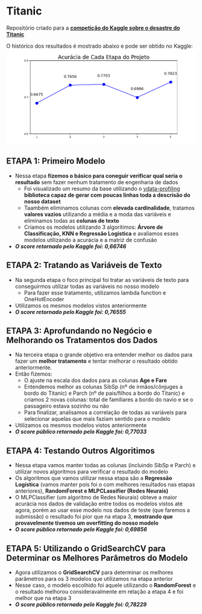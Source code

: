# Titanic
Repositório criado para a **[competição do Kaggle sobre o desastre do Titanic](https://www.kaggle.com/competitions/titanic)**

O histórico dos resultados é mostrado abaixo e pode ser obtido no Kaggle:
<img src="https://github.com/ViniciusDCosta/Titanic/blob/main/img/acuracia.png" />

## ETAPA 1: Primeiro Modelo

- Nessa etapa **fizemos o básico para coneguir verificar qual seria o resultado** sem fazer nenhum tratamento de engenharia de dados
  - Foi visualizado um resumo da base utilizando o [ydata-profiling](https://github.com/ydataai/ydata-profiling) **biblioteca capaz de gerar com poucas linhas toda a descrisão do nosso dataset**
  - Taambém eliminamos colunas com **elevada cardinalidade**, tratamos **valores vazios** utilizando a média e a moda das variáveis e eliminamos todas as **colunas de texto**
  - Criamos os modelos utilizando 3 algoritimos: **Árvore de Classificação, KNN e Regressão Logística** e avaliamos esses modelos utilizando a acurácia e a matriz de confusão
- ***O score retornado pelo Kaggle foi: 0,66746*** 

## ETAPA 2: Tratando as Variáveis de Texto

- Na segunda etapa o foco principal foi tratar as variáveis de texto para conseguirmos utilizar todas as variáveis no nosso modelo
  - Para fazer esse tratamento, utilizamos lambda function e OneHotEncoder
- Utilizamos os mesmos modelos vistos anteriormente 
- ***O score retornado pelo Kaggle foi: 0,76555*** 

## ETAPA 3: Aprofundando no Negócio e Melhorando os Tratamentos dos Dados
- Na terceira etapa o grande objetivo era entender melhor os dados para fazer um **melhor tratamento** e tentar melhorar o resultado obtido anteriormente.
- Então fizemos:
  - O ajuste na escala dos dados para as colunas **Age e Fare**
  - Entendemos melhor as colunas SibSp (nº de irmãos/cônjuges a bordo do Titanic) e Parch (nº de pais/filhos a bordo do Titanic) e criamos 2 novas colunas: total de familiares a bordo do navio e se o passageiro estava sozinho ou não
  - Para finalizar, analisamos a correlação de todas as variáveis para selecionar aquelas que mais faziam sentido para o modelo
- Utilizamos os mesmos modelos vistos anteriormente
- ***O score público retornado pelo Kaggle foi: 0,77033***

## ETAPA 4: Testando Outros Algoritimos
- Nessa etapa vamos manter todas as colunas (incluindo SibSp e Parch) e utilizar novos algoritmos para verificar o resultado do modelo
- Os algoritmos que vamos utilizar nessa etapa são a **Regressão Logística** (vamos manter pois foi o com melhores resultados nas etapas anteriores), **RandomForest e MLPCLassifier (Redes Neurais)**
- O MLPClassifier (um algoritmo de Redes Neurais) obteve a maior acurácia nos dados de validação entre todos os modelos vistos até agora, porém ao usar esse modelo nos dados de teste (que faremos a submissão) o resultado foi pior que na etapa 3, **mostrando que provavelmente tivemos um overfitting do nosso modelo**
- ***O score público retornado pelo Kaggle foi: 0,69856***

## ETAPA 5: Utilizando o GridSearchCV para Determinar os Melhores Parâmetros do Modelo
- Agora utilizamos o **GridSearchCV** para determinar os melhores parâmetros para os 3 modelos que utilizamos na etapa anterior
- Nesse caso, o modelo escolhido foi aquele utilizando o **RandomForest** e o resultado melhorou consideravalmente em relação a etapa 4 e foi melhor que na etapa 3
- ***O score público retornado pelo Kaggle foi: 0,78229***
